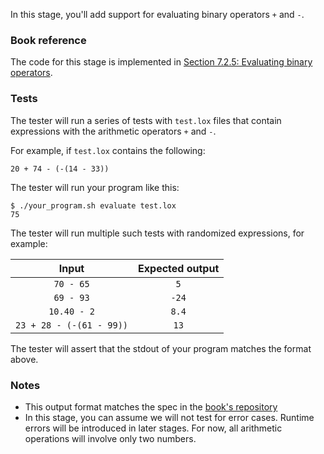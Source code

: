 In this stage, you'll add support for evaluating binary operators `+` and `-`.

### Book reference

The code for this stage is implemented in [Section 7.2.5: Evaluating binary operators](https://craftinginterpreters.com/evaluating-expressions.html#evaluating-binary-operators).

### Tests

The tester will run a series of tests with `test.lox` files that contain expressions with the arithmetic operators `+` and `-`.

For example, if `test.lox` contains the following:

```
20 + 74 - (-(14 - 33))
```

The tester will run your program like this:

```
$ ./your_program.sh evaluate test.lox
75
```

The tester will run multiple such tests with randomized expressions, for example:

| Input | Expected output |
| :---: | :-------------: |
| `70 - 65` | `5` |
| `69 - 93` | `-24` |
| `10.40 - 2` | `8.4` |
| `23 + 28 - (-(61 - 99))` | `13` |

The tester will assert that the stdout of your program matches the format above.

### Notes

- This output format matches the spec in the [book's repository](https://github.com/munificent/craftinginterpreters/blob/01e6f5b8f3e5dfa65674c2f9cf4700d73ab41cf8/test/expressions/evaluate.lox)
- In this stage, you can assume we will not test for error cases. Runtime errors will be introduced in later stages. For now, all arithmetic operations will involve only two numbers.